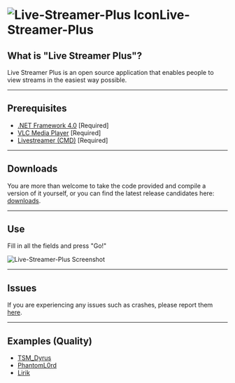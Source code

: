 ![Live-Streamer-Plus Icon][1]Live-Streamer-Plus
==================
## What is "Live Streamer Plus"? ##
Live Streamer Plus is an open source application that enables people to view streams in the easiest way possible.


----------

Prerequisites
-------------

 - [.NET Framework 4.0](http://www.microsoft.com/en-us/download/details.aspx?id=17851) [Required]
 - [VLC Media Player](http://www.videolan.org/vlc/index.html) [Required]
 - [Livestreamer (CMD)](http://livestreamer.tanuki.se/en/latest/) [Required]


----------

Downloads
-------
You are more than welcome to take the code provided and compile a version of it yourself, or you can find the latest release candidates here: [downloads](https://github.com/Pwnoz0r/Live-Streamer-Plus/releases).

----------

Use
-------
Fill in all the fields and press "Go!"

![Live-Streamer-Plus Screenshot][2]

----------

Issues
-------
If you are experiencing any issues such as crashes, please report them [here](https://github.com/Pwnoz0r/Live-Streamer-Plus/issues/new).


----------

Examples (Quality)
--------

 - [TSM_Dyrus][3]
 - [PhantomL0rd][4]
 - [Lirik][5]

  [1]: http://i.imgur.com/YbYbruF.png
  [2]: http://meta.pwnoz0r.com/20130929035919200.png
  [3]: http://i.imgur.com/JWEeWIQ.png
  [4]: http://i.imgur.com/6XAov4x.png
  [5]: http://i.imgur.com/xAKi9Nt.png